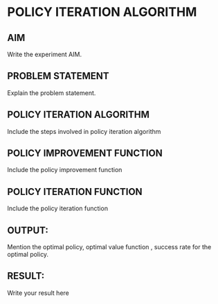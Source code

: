 # POLICY ITERATION ALGORITHM

## AIM
Write the experiment AIM.

## PROBLEM STATEMENT
Explain the problem statement.

## POLICY ITERATION ALGORITHM
Include the steps involved in policy iteration algorithm

## POLICY IMPROVEMENT FUNCTION
Include the policy improvement function

## POLICY ITERATION FUNCTION
Include the policy iteration function

## OUTPUT:
Mention the optimal policy, optimal value function , success rate for the optimal policy.

## RESULT:

Write your result here

